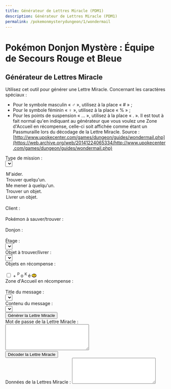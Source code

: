 ```yaml
---
title: Générateur de Lettres Miracle (PDM1)
description: Générateur de Lettres Miracle (PDM1)
permalink: /pokemonmysterydungeon/1/wondermail
---
```

# Pokémon Donjon Mystère : Équipe de Secours Rouge et Bleue
## Générateur de Lettres Miracle
Utilisez cet outil pour générer une Lettre Miracle.
Concernant les caractères spéciaux :
- Pour le symbole masculin « ♂ », utilisez à la place « # » ;
- Pour le symbole féminin « ♀ », utilisez à la place « % » ;
- Pour les points de suspension « … », utilisez à la place « . ».
Il est tout à fait normal qu'en indiquant au générateur que vous voulez une Zone d'Accueil en récompense, celle-ci soit affichée comme étant un Passmuraille lors du décodage de la Lettre Miracle.
Source : [http://www.upokecenter.com/games/dungeon/guides/wondermail.php](https://web.archive.org/web/20141224065334/http://www.upokecenter.com/games/dungeon/guides/wondermail.php)

<script src="/assets/js/tools/PMD1/objets-fr.js" type="text/javascript">
</script>
<script src="/assets/js/tools/PMD1/zones-fr.js" type="text/javascript">
</script>
<script src="/assets/js/tools/PMD1/pokemon-fr.js" type="text/javascript">
</script>
<script src="/assets/js/tools/PMD1/type-fr.js" type="text/javascript">
</script>
<script type="text/javascript">
  let FriendRescue="Sauvetage Ami"
  let RescueType0="M'aider."
  let RescueType1="Trouver XXPKMN."
  let RescueType2="Me mener à XXPKMN."
  let RescueType3="Trouver XXITEM !"
  let RescueType4="Livrer XXITEM !"
  let BasementFloor="E. -XX"
  let AboveGroundFloor="E. XX"
  let SpecialMission="Mission spéciale"
  let ChooseClient="Choisissez un client."
  let ChooseTarget="Choisissez un Pokémon à sauver/trouver."
  let ChooseItem="Choisissez un objet à trouver ou à livrer."
  let ItemNotFound="L'objet XX ne peut pas être trouvé dans le donjon YY."
  let FriendAreaError="Pour recevoir une Zone d'Accueil en récompense, la mission doit être au moins de difficulté D."
  let InvalidPassword="Le mot de passe est incorrect."
  let FriendAreaReward="Zone d'Accueil [XX]."
  let NearPlace="Vers XX"
  let DifficultyLine="Difficulté :"
  let PlusReward="XX + ?"
  let PlusRewardBrackets="XX + ? [YY]"
  let RewardLine="Prime :"
  let PlaceLine="Lieu :"
  let ClientLine="Client :"
  let ObjectiveLine="Objectif :"
  let WonderMailLine="Lettre Miracle :"
</script>
<script src="/assets/js/tools/PMD1/lettresos.js" type="text/javascript">
</script>
<script src="/assets/js/tools/PMD1/donjobjets.js" type="text/javascript">
</script>
<script src="/assets/js/tools/PMD1/ttexte.js" type="text/javascript">
</script>
<script src="/assets/js/tools/PMD1/diff.js" type="text/javascript">
</script>
<script type="text/javascript">
        //<![CDATA[

        let AboveGround=[
        0,0,1,1,0,1,1,1,0,1,1,1,1,1,1,0,0,1,1,0,0,0,
        1,0,0,0,0,0,0,1,0,1,0,1,1,1,0,1,0,0,0,0,0,0,
        0,0,0,0,0,0,0,0,0,1,0,0,0,0,1,0,1,0,1,0
        ]
        function IsAboveGround(d){
         if(d>=AboveGround.length)return 1
         return AboveGround[d]
        }
        function showitems(name){
         document.write("<select id=\""+name+"\">");
         for(let i=0;i<items.length;i++){
          document.write("<option value=\"\">"+items[i]+" ["+i.toString(16)+"]</option>");  
         } 
         document.write("</select>");
        }

        function showpokemon(name){
         document.write("<select id=\""+name+"\">");
         for(let i=0;i<pokemon.length;i++){
          document.write("<option value=\"\">"+pokemon[i]+"</option>");  
         } 
         document.write("</select>");
        }


        function entrytopass(x){
         x=x.replace(/[\n\s\r\'\"]/g,"")
                 .replace(/[\u2642]/g,"#")
                 .replace(/[\u2640]/g,"%")
                 .replace(/[\{\(\[]m(ale?)?[\)\]\}]/gi,"#")
                 .replace(/[\{\(\[]f(em(ale)?)?[\)\]\}]/gi,"%")
                 .replace(/[\{\(\[]\.\.?\.?[\)\]\}]/g,".")
                 .replace(/[\{\(\[][\u2026][\)\]\}]/g,".")
                 .replace(/[\u2026]/g,".")
                 .toUpperCase()
         return x
        }


        function formatpass(x){
         x=entrytopass(x)
         return x.substr(0,4)+" "
               +x.substr(4,4)+" "
               +x.substr(8,4)+"\r\n"
               +x.substr(12,4)+" "
               +x.substr(16,4)+" "
               +x.substr(20,4)+"\r\n"
        }

        let debug=0
        let baditems="EDEEEFB1E924D8D2B0DC323334C2EC"
        let baddungeons="18191E2731323336373D3F"
        let badpokemon=
        "C90078017C01230125010E0051005200"+
        "33015E009100920090009C010D010C01"+
        "0E0113019600990198019D0112011401"+
        "95019601970197009B019A019E01A401"+
        "A501A601"

        let floors=
        "04060A0E0A0B040D0F0D040A06100618"+
        "041A0A2964150564150C64641A1A0D15"+
        "331F1F1F151F100D141F0B1015151F05"+
        "050B033346101F14140C644C29646402"

        onload=function(){
         showfloors()
         showfind2()
         showftext(1)
        }

        function isbaditem(x){
         if(x>=0xF0)return 0
         for(let i=0;i<baditems.length/2;i++){
          if(x==c2c(baditems,i))
           return 1
         }
         return 0
        }

        function isbaddungeon(x){
         if(x>0x3F)return 1
         for(let i=0;i<baddungeons.length/2;i++){
          if(x==c2c(baddungeons,i))
           return 1
         }
         return 0
        }

        function flavors(){
         document.write("<xmp><dl>\r\n")
         for(let i=0;i<ParentChild.length;i++){
          document.write("<dt><b>"+pokemon[ParentChild[i][0]]+", "+pokemon[ParentChild[i][1]]+"</b></dt>\r\n")
          document.write("<dd>"+ParentChild[i][2]+"</dd>\r\n")
         }
         document.write("</dl><dl>\r\n")
         for(let i=0;i<Pairs.length;i++){
          document.write("<dt><b>"+pokemon[Pairs[i][0]]+", "+pokemon[Pairs[i][1]]+":</b> \""+Pairs[i][2]+"\"</dt>\r\n")
          document.write("<dd>"+Pairs[i][3]+"</dd>\r\n")
         }
         document.write("</dl>\r\n")
         document.write("<ul>\r\n")
         for(let i=0;i<Lovers.length;i+=2){
          document.write("<li>"+pokemon[Lovers[i]]+", "+pokemon[Lovers[i+1]]+"</li>\r\n")
         }
         document.write("</ul>\r\n")
         document.write("</xmp>")
        }

        function getspecies(id){
         if(id==0x179||id==0x17A||id==0x17B)
          return 0x178
         if((id>=0xca&&id<=0xe2)||id==0x19F||id==0x1A0)
          return 201
         if(id==0x1A1||id==0x1A2||id==0x1A3)
          return 0x19E
         if(id==0x1A7)
          return 0x19C
         return id
        }


        function isbadpokemon(x){
         if(getspecies(x)!=x)
          return 1
         for(let i=0;i<badpokemon.length/2;i++){
          if(x==c2w(badpokemon,i))
           return 1
         }
         return 0
        }


        function option(x){
         return parseInt(x.value)
        }


        function optionarray(x){
         if(x.selectedIndex<0){
          return []
         } else {
          let v=x[x.selectedIndex].value.split(",")
          for(let i=0;i<v.length;i++){
           v[i]=parseInt(v[i])
          }
          return v
         }
        }

        function showfloors(){
         let dungeon=option(document.getElementById("dungeon"))
         let numfloors=c2c(floors,dungeon);
         document.getElementById("floor").options.length=0
         for(let i=1;i<numfloors;i++){
          document.getElementById("floor").options[i-1]=new Option(i+"",i+"")
         }
        }

        function showdungeon(name){
         document.write("<select id=\""+name+"\" onchange=\"showfloors();updateform();\">");
         for(let i=0;i<dungeons.length;i++){
          if(!isbaddungeon(i)){
           document.write("<option value=\""+i+"\">"+dungeons[i]+"</option>");  
          }
         } 
         document.write("</select>");
        }

        function pkmnsort(a,b){
         if(a[1]==b[1])return 0
         return (a[1]<b[1])?-1:1
        }

        function showpkmn(name){
         document.write("<select id=\""+name+"\" onchange=\"showftext();\">");
         let poke=[]
         for(let i=0;i<pokemon.length;i++){
          if(i==0||!isbadpokemon(i)){
           poke[poke.length]=[i,pokemon[i]]
          }
         }
         poke=poke.sort(pkmnsort)
         for(let i=0;i<poke.length;i++){
          document.write("<option value=\""+poke[i][0]+"\">"+poke[i][1]+"</option>");  
         } 
         document.write("</select>");
        }


        function showareas(name){
         document.write("<select id=\""+name+"\">");
         document.write("<option value=\"-1\">\-\-\-\-\-\-</a>");
         for(let i=0;i<friendareas.length;i++){
          if(i==10||i==14||i==35||i==36){
           document.write("<option value=\""+i+"\">"+friendareas[i]+"</option>");  
          }
         } 
         document.write("</select>");
        }

        function showfind2(){
         let dungeon=option(document.getElementById("dungeon"))
         document.getElementById("item").options.length=0
         let len=0
         for(let i=0;i<items.length;i++){
          if(!isbaditem(i)&&i!=0x69&&i!=0x7c&&(i==0||i>=9)){
           if(document.getElementById("type").selectedIndex!=3||ItemInDungeon(i,dungeon)){
            document.getElementById("item").options[len++]=new Option(items[i],i+"")
           }
          }
         }
        }

        function updateform(){
         showfind2()
         showftext(0)
        }

        function updateform2(){
         showfind2()
         showftext(1)
        }


        function showftext(typechanged){
         let mtype=document.getElementById("type").selectedIndex
         let poke1=option(document.getElementById("client"))
         let poke2=option(document.getElementById("poke"))
         let item=items[option(document.getElementById("item"))]
         let fthead=FindFlavorTextHead(mtype,poke1,poke2)
         let oldsel=document.getElementById("mhead").selectedIndex
         document.getElementById("mhead").options.length=0
         let len=0
         for(let i=0;i<fthead.length;i++){
          let optstr=fthead[i][0]+","+fthead[i][1]+","+fthead[i][2]
          let ftext=fthead[i][3]
          if(mtype==3||mtype==4){
           ftext=ftext.replace(/\%s/g,item)
          } else {
           ftext=ftext.replace(/\%s/g,pokemon[poke2])   
          }
          ftext=ftext.replace(/\&\#x2642\;/g,"\u2642")
          ftext=ftext.replace(/\&\#x2640\;/g,"\u2640")
          document.getElementById("mhead").options[len++]=new Option(ftext,optstr)
         }
         if(oldsel>=0&&typechanged){
          document.getElementById("mhead").selectedIndex=oldsel
         }
         updateftext()
        }

        function updateftext(){
         let mtype=document.getElementById("type").selectedIndex
         let poke1=option(document.getElementById("client"))
         let poke2=option(document.getElementById("poke"))
         let dungeon=option(document.getElementById("dungeon"))
         let floor=option(document.getElementById("floor"))
         let item=items[option(document.getElementById("item"))]
         let headinfo=document.getElementById("mhead").options[document.getElementById("mhead").selectedIndex].value
         let oldsel,newsel=0
         headinfo=headinfo.split(",")
         let fthead=FindFlavorTextLines(
          headinfo[0],headinfo[1],headinfo[2],
          dungeon,floor)
         oldsel=optionarray(document.getElementById("mline1"))
         document.getElementById("mline1").options.length=0
         let len=0
         for(let i=0;i<fthead.length;i++){
          let optstr=fthead[i][0]+","+fthead[i][1]+","+fthead[i][2]
          let ftext=fthead[i][3]
          if(mtype==3||mtype==4){
           ftext=ftext.replace(/\%s/g,item)
          } else {
           ftext=ftext.replace(/\%s/g,pokemon[poke2])   
          }
          if(oldsel.length>0){
           if(oldsel[0]==fthead[i][0]
             &&oldsel[1]==fthead[i][1]){
            newsel=len
           }
          }
          ftext=ftext.replace(/\&\#x2642\;/g,"\u2642")
          ftext=ftext.replace(/\&\#x2640\;/g,"\u2640")
          ftext=ftext.replace(/<!\-\-break\-\->/g,"") 
          document.getElementById("mline1").options[len++]=new Option(ftext,optstr)
         }
         if(oldsel.length>0)
          document.getElementById("mline1").selectedIndex=newsel
        }


        function showrewards(name){
         document.write("<select id=\""+name+"\">");
         for(let i=0;i<items.length;i++){
          if(!isbaditem(i)){
           document.write("<option value=\""+i+"\">"+items[i]+"</option>");  
          }
         } 
         document.write("</select>");
        }

        function setpass(pass){
         let headinfo=optionarray(document.getElementById("mhead"))
         let line1=optionarray(document.getElementById("mline1"))
         PassSetFlavorText(pass,headinfo[0],headinfo[1],headinfo[2],
           line1[2]);
        }

        function genwonder(){
         let pass=[]
         for(let i=0;i<20;i++){
          pass[i]=0
         }
         pass[0]=5
         pass[1]=document.getElementById("type").selectedIndex
         pass[4]=option(document.getElementById("dungeon"))
         pass[5]=option(document.getElementById("floor"))
         pass[2]=0
         pass[8]=0xFF
         pass[9]=0xFF
         pass[10]=0xFF
         setpass(pass)
         let poke=option(document.getElementById("client"))
         if(poke==0){
          alert(ChooseClient)
          return 0
         }
         pass[12]=poke&0xFF
         pass[13]=(poke>>8)&0xFF
         if(pass[1]==1||pass[1]==2){
          let poke=option(document.getElementById("poke"))
          if(poke==0){
           alert(ChooseTarget)
           return 0
          }
          pass[14]=poke&0xFF
          pass[15]=(poke>>8)&0xFF
         } else {
          pass[14]=pass[12]
          pass[15]=pass[13]
         }
         if(pass[1]==3||pass[1]==4){
          pass[16]=option(document.getElementById("item"))
          if(pass[16]==0){
           alert(ChooseItem)
           return 0
          } else if(pass[1]==3&&!ItemInDungeon(pass[16],pass[4])){
           alert(ItemNotFound.replace("XX",items[pass[16]]).replace("YY",dungeons[pass[4]]))
           return 0
          }
         } else {
          pass[16]=9
         }
         if(document.getElementById("area").selectedIndex){
          if(GetDifficulty(pass[1],pass[4],pass[5])==0){
           alert(FriendAreaError)
           return
          }
          pass[17]=9
          pass[18]=9
          pass[19]=option(document.getElementById("area"))
         } else 
         if(document.getElementById("reward").selectedIndex){
        //  pass[17]=(document.getElementById("money").checked)?1:3
          pass[17]=(document.getElementById("money").checked)?6:8
          pass[18]=option(document.getElementById("reward"))
         } else {
          pass[17]=5
          pass[18]=9
         }
         let wonder=datatowonderpass(pass)
         document.getElementById("wonder").value=formatpass(wonder)
         if(debug){
          document.getElementById("data").value=tostr(pass)
         } else {
          document.getElementById("data").value=maildata(pass)
         }
        }


        function maildata(pass){
         let ftext=FlavorText(pass)
         let h=FlavorTextHead(pass,ftext)
         let b=FlavorTextBody(pass,ftext)
         b=b.split("<!--break-->")
         let diffstring="EDCBAS*"
         let data=h+"\r\n  "+b[0].replace(/\s+$/,"")
         if(b.length>1){
          data+="\r\n  "+b[1].replace(/\s+$/,"")
         }
         data+="\r\n"
         let poke1=pass[12]|(pass[13]<<8)
         let poke2=pass[14]|(pass[15]<<8)
         let item=items[pass[16]]
         data+=ClientLine+" "+pokemon[poke1]+"\r\n"
         data+=ObjectiveLine+" "
         switch(ftext[2]){
          case 0:data+=FriendRescue+"\r\n";break
          case 1:data+=RescueType3.replace("XXITEM",item)+"\r\n";break//Find X
          case 2:data+=RescueType4.replace("XXITEM",item)+"\r\n";break//Deliver X
          case 3:data+=RescueType0+"\r\n";break//Help me
          case 4:data+=RescueType1.replace("XXPKMN",pokemon[poke2])+"\r\n";break//Find Pokemon
          case 5:data+=RescueType2.replace("XXPKMN",pokemon[poke2])+"\r\n";break//Escort to X
          case 6:data+=SpecialMission+"\r\n";break
         }
         data+=PlaceLine+" "
         if(ftext[2]==1){
          data+=NearPlace.replace("XX",dungeons[pass[4]])
         } else {
          data+=dungeons[pass[4]]
         }
         data+=" "
         if(IsAboveGround(pass[4]))
          data+=AboveGroundFloor.replace("XX",""+pass[5])
         else
          data+=BasementFloor.replace("XX",""+pass[5])
         data+="\r\n"
         let diff=GetDifficulty(pass[1],pass[4],pass[5])
         data+=DifficultyLine+" "+diffstring.charAt(diff)+"\r\n"
         data+=RewardLine+" "
         diff=(diff+1)*100
         switch(pass[17]){
           case 0:data+=diff+" POKé";break
           case 1:data+=PlusRewardBrackets.replace("XX",diff+" POKé").replace("YY",items[pass[18]]);break
           case 2:data+=items[pass[18]];break
           case 3:data+=PlusReward.replace("XX",items[pass[18]]);break
           case 4:data+="???";break
           case 5:data+=(diff*2)+" POKé";break
           case 6:data+=PlusRewardBrackets.replace("XX",(diff*2)+" POKé").replace("YY",items[pass[18]]);break
           case 7:data+=items[pass[18]];break
           case 8:data+=items[pass[18]]+" + ?";break
           case 9:data+=PlusReward.replace("XX",items[pass[18]]);break
         }
         data+="\r\n"
         data+=WonderMailLine+"\r\n"
         let wonder=datatowonderpass(pass)
         data+=formatpass(wonder)
         return data
        }

        function decwonder(){
         let x=entrytopass(document.getElementById("wonder").value)
         let pass=[]
         if(!convertwonderpass(x,pass)
           ||pass[0]!=5
           ||pass[1]>4){
          alert(InvalidPassword)
         } else {
          x=datatowonderpass(pass)
          document.getElementById("wonder").value=formatpass(x)
          if(debug){
           document.getElementById("data").value=tostr(pass)
           alert(maildata(pass))
          } else {
           let md=maildata(pass)
           if(!md){
            alert(InvalidPassword)
           } else {
            document.getElementById("data").value=md
           }
          }
         }
        }

        function encwonder(){
         let pass=document.getElementById("data").value.split(",")
         for(let i=0;i<pass.length;i++){
          pass[i]=parseInt(pass[i],16)
         }
         x=datatowonderpass(pass)
         document.getElementById("wonder").value=formatpass(x)
         if(debug){
          document.getElementById("data").value=tostr(pass)
          alert(maildata(pass))
         }
        }
        //]]>
</script>


Type de mission :
<br>
<select id="type" onchange="updateform();">
  <option value="">
    M'aider.
  </option>
  <option value="">
    Trouver quelqu'un.
  </option>
  <option value="">
    Me mener à quelqu'un.
  </option>
  <option value="">
    Trouver un objet.
  </option>
  <option value="">
    Livrer un objet.
  </option>
</select>
<br>
Client :
<br>
<script type="text/javascript">
  showpkmn("client");
</script>
<br>
Pokémon à sauver/trouver :
<br>
<script type="text/javascript">
  showpkmn("poke");
</script>
<br>
Donjon :
<br>
<script type="text/javascript">
  showdungeon("dungeon");
</script>
<br>
Étage :
<br>
<select id="floor" onchange="updateftext();">
  <option value="">
  </option>
</select>
<br>
Objet à trouver/livrer :
<br>
<select id="item" onchange="showftext(0);">
  <option value="">
  </option>
</select>
<br>
Objets en récompense :
<br>
<script type="text/javascript">
  showrewards("reward")
</script>
<br>
<input type="checkbox" id="money" id="money" />
<label for="money">
  + 
  <sup>P
  </sup>o
  <sup>K
  </sup>é
  <img src="/assets/images/tools/poke_pmd1.png" alt="POKé PMD1" />
</label>
<br>
Zone d'Accueil en récompense :
<br>
<script type="text/javascript">
  showareas("area");
</script>
<br>
Title du message :
<br>
<select id="mhead" onchange="updateftext();">
  <option value="">
  </option>
</select>
<br>
Contenu du message :
<br>
<select id="mline1">
  <option value="">
  </option>
</select>
<br>
<input type="button" value="Générer la Lettre Miracle" onclick="genwonder()" />
<br>
Mot de passe de la Lettre Miracle :
<br>
<textarea id="wonder" cols="30" rows="5">
</textarea>
<br>
<input type="button" value="Décoder la Lettre Miracle" onclick="decwonder()" />
<br>
Données de la Lettres Miracle :
<textarea id="data" cols="30" rows="5">
</textarea>
<script type="text/javascript">
/*
  if(debug){
  document.write('<input type="button" value="Encoder la Lettre Miracle" onclick="encwonder()"/><br/>')
  }
*/
</script>
